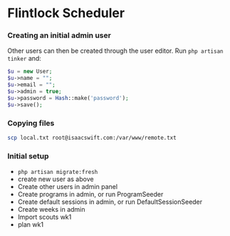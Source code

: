 # Flintlock Scheduler

### Creating an initial admin user
Other users can then be created through the user editor.
Run `php artisan tinker` and:
```php
$u = new User;
$u->name = "";
$u->email = "";
$u->admin = true;
$u->password = Hash::make('password');
$u->save();
```

### Copying files
```sh
scp local.txt root@isaacswift.com:/var/www/remote.txt
```

### Initial setup
* `php artisan migrate:fresh`
* create new user as above
* Create other users in admin panel
* Create programs in admin, or run ProgramSeeder
* Create default sessions in admin, or run DefaultSessionSeeder
* Create weeks in admin
* Import scouts wk1
* plan wk1
